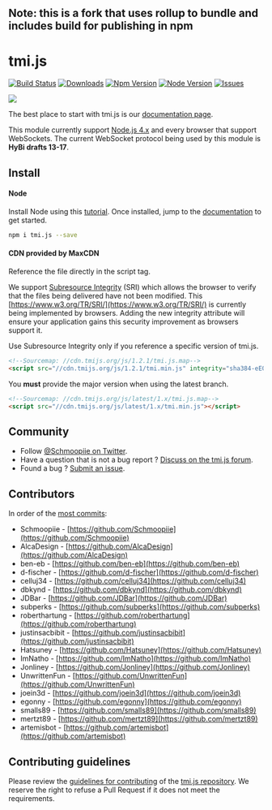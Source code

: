 ## Note: this is a fork that uses rollup to bundle and includes build for publishing in npm

# tmi.js
[![Build Status](https://secure.travis-ci.org/tmijs/tmi.js.png?branch=master)](https://travis-ci.org/tmijs/tmi.js) [![Downloads](https://img.shields.io/npm/dm/tmi.js.svg?style=flat)](https://www.npmjs.org/package/tmi.js) [![Npm Version](https://img.shields.io/npm/v/tmi.js.svg?style=flat)](https://www.npmjs.org/package/tmi.js) [![Node Version](https://img.shields.io/node/v/tmi.js.svg?style=flat)](https://www.npmjs.org/package/tmi.js) [![Issues](https://img.shields.io/github/issues/tmijs/tmi.js.svg?style=flat)](https://github.com/tmijs/tmi.js/issues)

![](https://i.imgur.com/vsdO7N5.png)

The best place to start with tmi.js is our [documentation page](https://docs.tmijs.org/).

This module currently support [Node.js 4.x](https://nodejs.org/en/download/) and every browser that support WebSockets. The current WebSocket protocol being used by this module is **HyBi drafts 13-17**.

## Install

#### Node

Install Node using this [tutorial](https://www.npmjs.com/package/tmi.js/tutorial). Once installed, jump to the [documentation](https://docs.tmijs.org/) to get started.

~~~ bash
npm i tmi.js --save
~~~

#### CDN provided by MaxCDN

Reference the file directly in the script tag.

We support [Subresource Integrity](https://developer.mozilla.org/en-US/docs/Web/Security/Subresource_Integrity) (SRI) which allows the browser to verify that the files being delivered have not been modified. This [https://www.w3.org/TR/SRI/](https://www.w3.org/TR/SRI/) is currently being implemented by browsers. Adding the new integrity attribute will ensure your application gains this security improvement as browsers support it.

Use Subresource Integrity only if you reference a specific version of tmi.js.

~~~ html
<!--Sourcemap: //cdn.tmijs.org/js/1.2.1/tmi.js.map-->
<script src="//cdn.tmijs.org/js/1.2.1/tmi.min.js" integrity="sha384-eE0n7sm1W7DOUI2Xh5I4qSpZTe6hupAO0ovLfqEy0yVJtGRBNfssdmjbJhEYm6Bw" crossorigin="anonymous"></script>
~~~

You **must** provide the major version when using the latest branch.

~~~ html
<!--Sourcemap: //cdn.tmijs.org/js/latest/1.x/tmi.js.map-->
<script src="//cdn.tmijs.org/js/latest/1.x/tmi.min.js"></script>
~~~

## Community

- Follow [@Schmoopiie on Twitter](https://twitter.com/Schmoopiie).
- Have a question that is not a bug report ? [Discuss on the tmi.js forum](http://www.tmijs.org/forums/).
- Found a bug ? [Submit an issue](https://github.com/tmijs/tmi.js/issues/new).

## Contributors

In order of the [most commits](https://github.com/tmijs/tmi.js/graphs/contributors):

- Schmoopiie - [https://github.com/Schmoopiie](https://github.com/Schmoopiie)
- AlcaDesign - [https://github.com/AlcaDesign](https://github.com/AlcaDesign)
- ben-eb - [https://github.com/ben-eb](https://github.com/ben-eb)
- d-fischer - [https://github.com/d-fischer](https://github.com/d-fischer)
- celluj34 - [https://github.com/celluj34](https://github.com/celluj34)
- dbkynd - [https://github.com/dbkynd](https://github.com/dbkynd)
- JDBar - [https://github.com/JDBar](https://github.com/JDBar)
- subperks - [https://github.com/subperks](https://github.com/subperks)
- roberthartung - [https://github.com/roberthartung](https://github.com/roberthartung)
- justinsacbibit - [https://github.com/justinsacbibit](https://github.com/justinsacbibit)
- Hatsuney - [https://github.com/Hatsuney](https://github.com/Hatsuney)
- ImNatho - [https://github.com/ImNatho](https://github.com/ImNatho)
- Jonliney - [https://github.com/Jonliney](https://github.com/Jonliney)
- UnwrittenFun - [https://github.com/UnwrittenFun](https://github.com/UnwrittenFun)
- joein3d - [https://github.com/joein3d](https://github.com/joein3d)
- egonny - [https://github.com/egonny](https://github.com/egonny)
- smalls89 - [https://github.com/smalls89](https://github.com/smalls89)
- mertzt89 - [https://github.com/mertzt89](https://github.com/mertzt89)
- artemisbot - [https://github.com/artemisbot](https://github.com/artemisbot)

## Contributing guidelines

Please review the [guidelines for contributing](https://github.com/tmijs/tmi.js/blob/master/CONTRIBUTING.md) of the [tmi.js repository](https://github.com/tmijs/tmi.js). We reserve the right to refuse a Pull Request if it does not meet the requirements.
